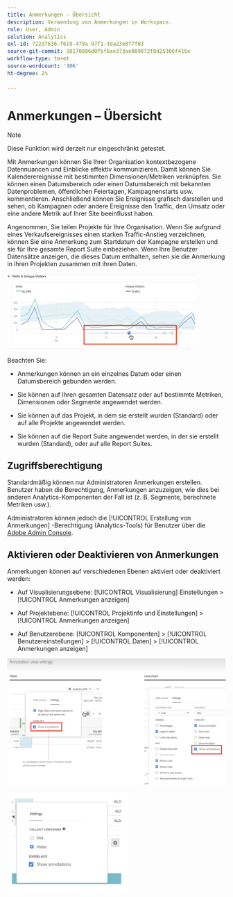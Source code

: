 ```yaml
---
title: Anmerkungen – Übersicht
description: Verwendung von Anmerkungen in Workspace.
role: User, Admin
solution: Analytics
exl-id: 722d7636-f619-479a-97f1-3da23e8f7f83
source-git-commit: 38170806d0fbf6ae373ae089872f8d25306f416e
workflow-type: tm+mt
source-wordcount: '306'
ht-degree: 2%

---
```


# Anmerkungen – Übersicht

>[!NOTE]
>
>Diese Funktion wird derzeit nur eingeschränkt getestet.

Mit Anmerkungen können Sie Ihrer Organisation kontextbezogene Datennuancen und Einblicke effektiv kommunizieren. Damit können Sie Kalenderereignisse mit bestimmten Dimensionen/Metriken verknüpfen. Sie können einen Datumsbereich oder einen Datumsbereich mit bekannten Datenproblemen, öffentlichen Feiertagen, Kampagnenstarts usw. kommentieren. Anschließend können Sie Ereignisse grafisch darstellen und sehen, ob Kampagnen oder andere Ereignisse den Traffic, den Umsatz oder eine andere Metrik auf Ihrer Site beeinflusst haben.

Angenommen, Sie teilen Projekte für Ihre Organisation. Wenn Sie aufgrund eines Verkaufsereignisses einen starken Traffic-Anstieg verzeichnen, können Sie eine Anmerkung zum Startdatum der Kampagne erstellen und sie für Ihre gesamte Report Suite einbeziehen. Wenn Ihre Benutzer Datensätze anzeigen, die dieses Datum enthalten, sehen sie die Anmerkung in ihren Projekten zusammen mit ihren Daten.

![](assets/multi-day.png)

Beachten Sie:

* Anmerkungen können an ein einzelnes Datum oder einen Datumsbereich gebunden werden.

* Sie können auf Ihren gesamten Datensatz oder auf bestimmte Metriken, Dimensionen oder Segmente angewendet werden.

* Sie können auf das Projekt, in dem sie erstellt wurden (Standard) oder auf alle Projekte angewendet werden.

* Sie können auf die Report Suite angewendet werden, in der sie erstellt wurden (Standard), oder auf alle Report Suites.

## Zugriffsberechtigung

Standardmäßig können nur Administratoren Anmerkungen erstellen. Benutzer haben die Berechtigung, Anmerkungen anzuzeigen, wie dies bei anderen Analytics-Komponenten der Fall ist (z. B. Segmente, berechnete Metriken usw.).

Administratoren können jedoch die [!UICONTROL Erstellung von Anmerkungen] -Berechtigung (Analytics-Tools) für Benutzer über die [Adobe Admin Console](https://experienceleague.adobe.com/docs/analytics/admin/admin-console/permissions/analytics-tools.html?lang=en).

## Aktivieren oder Deaktivieren von Anmerkungen

Anmerkungen können auf verschiedenen Ebenen aktiviert oder deaktiviert werden:

* Auf Visualisierungsebene: [!UICONTROL Visualisierung] Einstellungen > [!UICONTROL Anmerkungen anzeigen]

* Auf Projektebene: [!UICONTROL Projektinfo und Einstellungen] > [!UICONTROL Anmerkungen anzeigen]

* Auf Benutzerebene: [!UICONTROL Komponenten] > [!UICONTROL Benutzereinstellungen] > [!UICONTROL Daten] > [!UICONTROL Anmerkungen anzeigen]

![](assets/show-ann.png)

![](assets/show-ann2.png)
